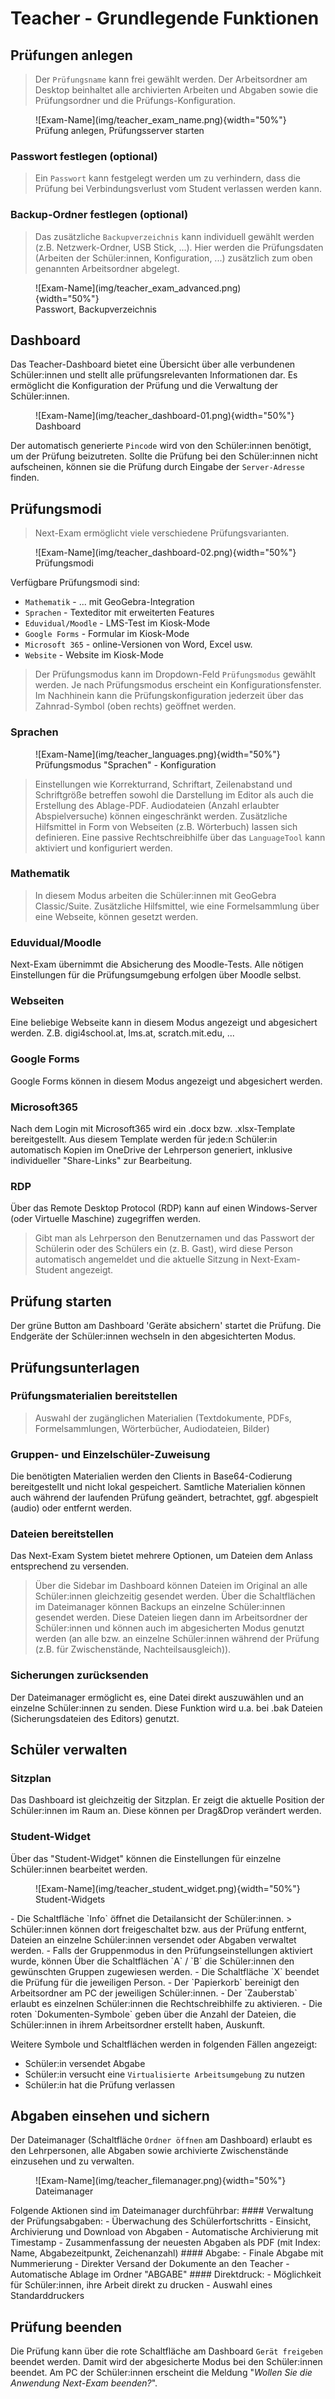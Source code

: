 # Teacher - Grundlegende Funktionen

## Prüfungen anlegen
> Der `Prüfungsname` kann frei gewählt werden. Der Arbeitsordner am Desktop beinhaltet alle archivierten Arbeiten und Abgaben sowie die Prüfungsordner und die Prüfungs-Konfiguration.
<figure markdown="span">
    ![Exam-Name](img/teacher_exam_name.png){width="50%"}
    <figcaption>Prüfung anlegen, Prüfungsserver starten</figcaption>
</figure>

### Passwort festlegen (optional)
> Ein `Passwort` kann festgelegt werden um zu verhindern, dass die Prüfung bei Verbindungsverlust vom Student verlassen werden kann.

### Backup-Ordner festlegen (optional)
> Das zusätzliche `Backupverzeichnis` kann individuell gewählt werden (z.B. Netzwerk-Ordner, USB Stick, ...). Hier werden die Prüfungsdaten (Arbeiten der Schüler:innen, Konfiguration, ...) zusätzlich zum oben genannten Arbeitsordner abgelegt.
<figure markdown="span">
    ![Exam-Name](img/teacher_exam_advanced.png){width="50%"}
    <figcaption>Passwort, Backupverzeichnis</figcaption>
</figure>

## Dashboard
Das Teacher-Dashboard bietet eine Übersicht über alle verbundenen Schüler:innen und stellt alle prüfungsrelevanten Informationen dar.
Es ermöglicht die Konfiguration der Prüfung und die Verwaltung der Schüler:innen.

<figure markdown="span">
    ![Exam-Name](img/teacher_dashboard-01.png){width="50%"}
    <figcaption>Dashboard</figcaption>
</figure>

Der automatisch generierte `Pincode` wird von den Schüler:innen benötigt, um der Prüfung beizutreten.
Sollte die Prüfung bei den Schüler:innen nicht aufscheinen, können sie die Prüfung durch Eingabe der `Server-Adresse` finden.

## Prüfungsmodi
> Next-Exam ermöglicht viele verschiedene Prüfungsvarianten. 

<figure markdown="span">
    ![Exam-Name](img/teacher_dashboard-02.png){width="50%"}
    <figcaption>Prüfungsmodi</figcaption>
</figure>

Verfügbare Prüfungsmodi sind:

- `Mathematik` - ... mit GeoGebra-Integration
- `Sprachen` - Texteditor mit erweiterten Features
- `Eduvidual/Moodle` - LMS-Test im Kiosk-Mode
- `Google Forms` - Formular im Kiosk-Mode
- `Microsoft 365` - online-Versionen von Word, Excel usw.
- `Website` - Website im Kiosk-Mode

> Der Prüfungsmodus kann im Dropdown-Feld `Prüfungsmodus` gewählt werden. Je nach Prüfungsmodus erscheint ein Konfigurationsfenster. Im Nachhinein kann die Prüfungskonfiguration jederzeit über das Zahnrad-Symbol (oben rechts) geöffnet werden.

### Sprachen

<figure markdown="span">
    ![Exam-Name](img/teacher_languages.png){width="50%"}
    <figcaption>Prüfungsmodus "Sprachen" - Konfiguration</figcaption>
</figure>

> Einstellungen wie Korrekturrand, Schriftart, Zeilenabstand und Schriftgröße betreffen sowohl die Darstellung im Editor als auch die Erstellung des Ablage-PDF. Audiodateien (Anzahl erlaubter Abspielversuche) können eingeschränkt werden. Zusätzliche Hilfsmittel in Form von Webseiten (z.B. Wörterbuch) lassen sich definieren. Eine passive Rechtschreibhilfe über das `LanguageTool` kann aktiviert und konfiguriert werden.

### Mathematik
>In diesem Modus arbeiten die Schüler:innen mit GeoGebra Classic/Suite. Zusätzliche Hilfsmittel, wie eine Formelsammlung über eine Webseite, können gesetzt werden.

### Eduvidual/Moodle
Next-Exam übernimmt die Absicherung des Moodle-Tests. Alle nötigen Einstellungen für die Prüfungsumgebung erfolgen über Moodle selbst.

### Webseiten
Eine beliebige Webseite kann in diesem Modus angezeigt und abgesichert werden. Z.B. digi4school.at, lms.at, scratch.mit.edu, ...

### Google Forms
Google Forms können in diesem Modus angezeigt und abgesichert werden.

### Microsoft365
Nach dem Login mit Microsoft365 wird ein .docx bzw. .xlsx-Template bereitgestellt.
Aus diesem Template werden für jede:n Schüler:in automatisch Kopien im OneDrive der Lehrperson generiert, inklusive individueller "Share-Links" zur Bearbeitung.

### RDP
Über das Remote Desktop Protocol (RDP) kann auf einen Windows-Server (oder Virtuelle Maschine) zugegriffen werden.
>Gibt man als Lehrperson den Benutzernamen und das Passwort der Schülerin oder des Schülers ein (z. B. Gast), wird diese Person automatisch angemeldet und die aktuelle Sitzung in Next-Exam-Student angezeigt.

## Prüfung starten
Der grüne Button am Dashboard 'Geräte absichern' startet die Prüfung. Die Endgeräte der Schüler:innen wechseln in den abgesichterten Modus.

## Prüfungsunterlagen
### Prüfungsmaterialien bereitstellen
>Auswahl der zugänglichen Materialien (Textdokumente, PDFs, Formelsammlungen, Wörterbücher, Audiodateien, Bilder)
### Gruppen- und Einzelschüler-Zuweisung
Die benötigten Materialien werden den Clients in Base64-Codierung bereitgestellt und nicht lokal gespeichert.
Samtliche Materialien können auch während der laufenden Prüfung geändert, betrachtet, ggf. abgespielt (audio) oder entfernt werden.

### Dateien bereitstellen
Das Next-Exam System bietet mehrere Optionen, um Dateien dem Anlass entsprechend zu versenden.
>Über die Sidebar im Dashboard können Dateien im Original an alle Schüler:innen gleichzeitig gesendet werden. Über die Schaltflächen im Dateimanager können Backups an einzelne Schüler:innen gesendet werden. Diese Dateien liegen dann im Arbeitsordner der Schüler:innen und können auch im abgesicherten Modus genutzt werden (an alle bzw. an einzelne Schüler:innen während der Prüfung (z.B. für Zwischenstände, Nachteilsausgleich)).

### Sicherungen zurücksenden
Der Dateimanager ermöglicht es, eine Datei direkt auszuwählen und an einzelne Schüler:innen zu senden. Diese Funktion wird u.a. bei .bak Dateien (Sicherungsdateien des Editors) genutzt.

## Schüler verwalten
### Sitzplan
Das Dashboard ist gleichzeitig der Sitzplan. Er zeigt die aktuelle Position der Schüler:innen im Raum an. Diese können per Drag&Drop verändert werden.
### Student-Widget
Über das "Student-Widget" können die Einstellungen für einzelne Schüler:innen bearbeitet werden.
<figure markdown="span">
    ![Exam-Name](img/teacher_student_widget.png){width="50%"}
    <figcaption>Student-Widgets</figcaption>
</figure>
- Die Schaltfläche `Info` öffnet die Detailansicht der Schüler:innen.
> Schüler:innen können dort freigeschaltet bzw. aus der Prüfung entfernt, Dateien an einzelne Schüler:innen versendet oder Abgaben verwaltet werden.
- Falls der Gruppenmodus in den Prüfungseinstellungen aktiviert wurde, können Über die Schaltflächen `A` / `B` die Schüler:innen den gewünschten Gruppen zugewiesen werden.
- Die Schaltfläche `X` beendet die Prüfung für die jeweiligen Person.
- Der `Papierkorb` bereinigt den Arbeitsordner am PC der jeweiligen Schüler:innen.
- Der `Zauberstab` erlaubt es einzelnen Schüler:innen die Rechtschreibhilfe zu aktivieren.
- Die roten `Dokumenten-Symbole` geben über die Anzahl der Dateien, die Schüler:innen in ihrem Arbeitsordner erstellt haben, Auskunft.

Weitere Symbole und Schaltflächen werden in folgenden Fällen angezeigt:

- Schüler:in versendet Abgabe
- Schüler:in versucht eine `Virtualisierte Arbeitsumgebung` zu nutzen
- Schüler:in hat die Prüfung verlassen

## Abgaben einsehen und sichern
Der Dateimanager (Schaltfläche `Ordner öffnen` am Dashboard) erlaubt es den Lehrpersonen, alle Abgaben sowie archivierte Zwischenstände einzusehen und zu verwalten.
<figure markdown="span">
    ![Exam-Name](img/teacher_filemanager.png){width="50%"}
    <figcaption>Dateimanager</figcaption>
</figure>
Folgende Aktionen sind im Dateimanager durchführbar:
#### Verwaltung der Prüfungsabgaben:
- Überwachung des Schülerfortschritts
- Einsicht, Archivierung und Download von Abgaben
- Automatische Archivierung mit Timestamp
- Zusammenfassung der neuesten Abgaben als PDF (mit Index: Name, Abgabezeitpunkt, Zeichenanzahl)
#### Abgabe:
- Finale Abgabe mit Nummerierung
- Direkter Versand der Dokumente an den Teacher
- Automatische Ablage im Ordner "ABGABE"
#### Direktdruck:
- Möglichkeit für Schüler:innen, ihre Arbeit direkt zu drucken
- Auswahl eines Standarddruckers

## Prüfung beenden
Die Prüfung kann über die rote Schaltfläche am Dashboard `Gerät freigeben` beendet werden. Damit wird der abgesicherte Modus bei den Schüler:innen beendet. Am PC der Schüler:innen erscheint die Meldung "*Wollen Sie die Anwendung Next-Exam beenden?*".